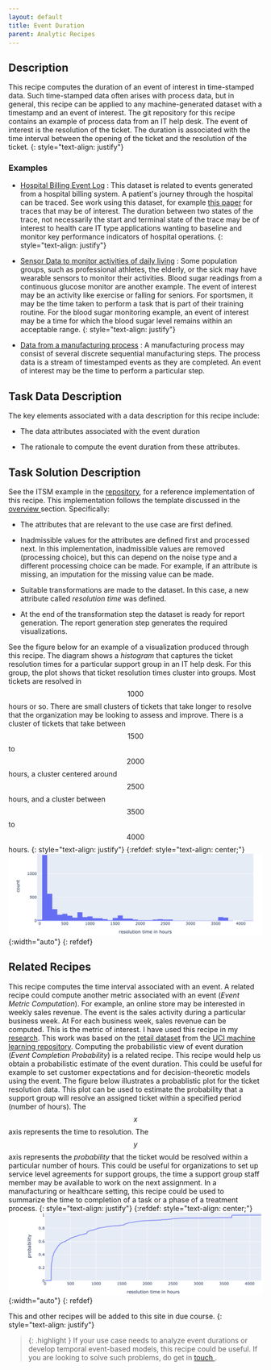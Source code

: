 ```yaml
---
layout: default
title: Event Duration
parent: Analytic Recipes
---
```


## Description
This recipe computes the duration of an event of interest in time-stamped data. Such time-stamped data often arises with process data, but in general, this recipe can be applied to any machine-generated dataset with a timestamp and an event of interest. The git repository for this recipe contains an example of process data from an IT help desk. The event of interest is the resolution of the ticket. The duration is associated with the time interval between the opening of the ticket and the resolution of the ticket.
{: style="text-align: justify"} 
### Examples

* [Hospital Billing Event Log](https://research.tue.nl/en/datasets/hospital-billing-event-log) : This dataset is related to events generated from a hospital billing system. A patient's journey through the hospital can be traced. See work using this dataset, for example [this paper](https://research.tue.nl/en/publications/data-driven-process-discovery-revealing-conditional-infrequent-be) for traces that may be of interest. The duration between two states of the trace, not necessarily the start and terminal state of the trace may be of interest to health care IT type applications wanting to baseline and monitor key performance indicators of hospital operations.
{: style="text-align: justify"} 

* [Sensor Data to monitor activities of daily living](https://data.4tu.nl/articles/_/12674873/1) : Some population groups, such as professional athletes, the elderly, or the sick may have wearable sensors to monitor their activities. Blood sugar readings from a continuous glucose monitor are another example. The event of interest may be an activity like exercise or falling for seniors. For sportsmen, it may be the time taken to perform a task that is part of their training routine. For the blood sugar monitoring example, an event of interest may be a time for which the blood sugar level remains within an acceptable range.
{: style="text-align: justify"} 

* [Data from a manufacturing process](https://data.4tu.nl/articles/dataset/Production_Analysis_with_Process_Mining_Technology/12697997/1) : A manufacturing process may consist of several discrete sequential manufacturing steps. The process data is a stream of timestamped events as they are completed. An event of interest may be the time to perform a particular step.

## Task Data Description
The key elements associated with a data description for this recipe include:

* The data attributes associated with the event duration

* The rationale to compute the event duration from these attributes.



## Task Solution Description
See the ITSM example in the [repository](https://github.com/rajivsam/Rinse_and_Repeat/tree/main/notebooks/ITSM), for a reference implementation of this recipe. This implementation follows the template discussed in the <a href="{{ '/Rinse_and_Repeat/about/' }}">overview </a> section. Specifically:
* The attributes that are relevant to the use case are first defined.

* Inadmissible values for the attributes are defined first and processed next. In this implementation, inadmissible values are removed (processing choice), but this can depend on the noise type and a different processing choice can be made. For example, if an attribute is missing, an imputation for the missing value can be made.
* Suitable transformations are made to the dataset. In this case, a new attribute called *resolution time* was defined.

* At the end of the transformation step the dataset is ready for report generation. The report generation step generates the required visualizations.
 
 See the figure below for an example of a visualization produced through this recipe. The diagram shows a _histogram_ that captures the ticket resolution times for a particular support group in an IT help desk. For this group, the plot shows that ticket resolution times cluster into groups. Most tickets are resolved in $$ 1000 $$ hours or so. There are small clusters of tickets that take longer to resolve that the organization may be looking to assess and improve. There is a cluster of tickets that take between $$ 1500 $$ to $$ 2000 $$ hours, a cluster centered around $$ 2500 $$ hours, and a cluster between $$ 3500 $$ to $$ 4000 $$ hours.
  {: style="text-align: justify"}
  {:refdef: style="text-align: center;"}
![Probablistic Event Duration](../../assets/images/event_duration.png){:width="auto"}
{: refdef}

## Related Recipes
This recipe computes the time interval associated with an event. A related recipe could compute another metric associated with an event (*Event Metric Computation*). For example, an online store may be interested in weekly sales revenue. The event is the sales activity during a particular business week. At For each business week, sales revenue can be computed. This is the metric of interest. I have used this recipe in my [research](https://www.tandfonline.com/doi/abs/10.1080/2573234X.2021.1970483). This work was based on the [retail dataset](https://archive.ics.uci.edu/dataset/502/online+retail+ii) from the [UCI machine learning repository](https://archive.ics.uci.edu/). Computing the probabilistic view of event duration (*Event Completion Probability*) is a related recipe. This recipe would help us obtain a probabilistic estimate of the event duration. This could be useful for example to set customer expectations and for decision-theoretic models using the event. The figure below illustrates a probablistic plot for the ticket resolution data. This plot can be used to estimate the probability that a support group will resolve an assigned ticket within a specified period (number of hours). The $$ x $$ axis represents the time to resolution. The $$ y $$ axis represents the _probability_ that the ticket would be resolved within a particular number of hours. This could be useful for organizations to set up service level agreements for support groups, the time a support group staff member may be available to work on the next assignment. In a manufacturing or healthcare setting, this recipe could be used to summarize the time to completion of a task or a phase of a treatment process.
 {: style="text-align: justify"}
{:refdef: style="text-align: center;"}
![Probablistic Event Duration](../../assets/images/probablistic_event_duration.png){:width="auto"}
{: refdef}

 This and other recipes will be added to this site in due course.
 {: style="text-align: justify"}
 
> {: .highlight }
If your use case needs to analyze event durations or develop temporal event-based models, this recipe could be useful. If you are looking to solve such problems, do get in <a href="https://calendly.com/rajiv-sambasivan/30min"> touch </a>.
 

